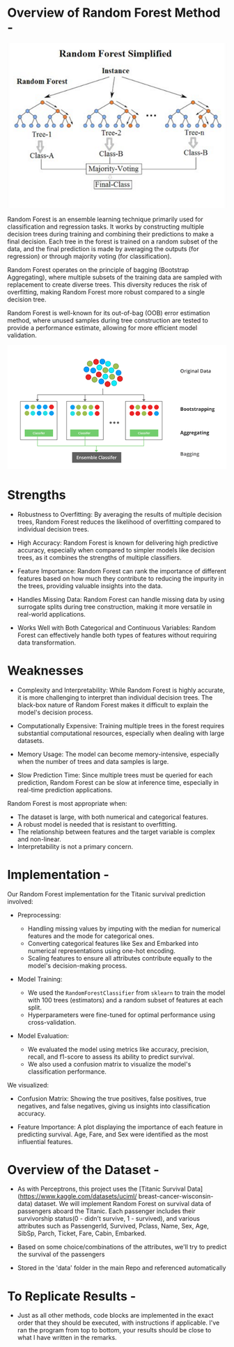 # Overview of Random Forest Method - 

![Random Forest pic1](./random_forest_pic1.png)

Random Forest is an ensemble learning technique primarily used for classification and regression tasks. It works by constructing multiple decision trees during training and combining their predictions to make a final decision. Each tree in the forest is trained on a random subset of the data, and the final prediction is made by averaging the outputs (for regression) or through majority voting (for classification).

Random Forest operates on the principle of bagging (Bootstrap Aggregating), where multiple subsets of the training data are sampled with replacement to create diverse trees. This diversity reduces the risk of overfitting, making Random Forest more robust compared to a single decision tree.

Random Forest is well-known for its out-of-bag (OOB) error estimation method, where unused samples during tree construction are tested to provide a performance estimate, allowing for more efficient model validation.

![Random Forest pic2](./random_forest_pic2.png)


# Strengths

- Robustness to Overfitting: By averaging the results of multiple decision trees, Random Forest reduces the likelihood of overfitting compared to individual decision trees.

- High Accuracy: Random Forest is known for delivering high predictive accuracy, especially when compared to simpler models like decision trees, as it combines the strengths of multiple classifiers.

- Feature Importance: Random Forest can rank the importance of different features based on how much they contribute to reducing the impurity in the trees, providing valuable insights into the data.

- Handles Missing Data: Random Forest can handle missing data by using surrogate splits during tree construction, making it more versatile in real-world applications.

- Works Well with Both Categorical and Continuous Variables: Random Forest can effectively handle both types of features without requiring data transformation.

# Weaknesses

- Complexity and Interpretability: While Random Forest is highly accurate, it is more challenging to interpret than individual decision trees. The black-box nature of Random Forest makes it difficult to explain the model's decision process.

- Computationally Expensive: Training multiple trees in the forest requires substantial computational resources, especially when dealing with large datasets.

- Memory Usage: The model can become memory-intensive, especially when the number of trees and data samples is large.

- Slow Prediction Time: Since multiple trees must be queried for each prediction, Random Forest can be slow at inference time, especially in real-time prediction applications.

Random Forest is most appropriate when:

- The dataset is large, with both numerical and categorical features.
- A robust model is needed that is resistant to overfitting.
- The relationship between features and the target variable is complex and non-linear.
- Interpretability is not a primary concern.

# Implementation -

Our Random Forest implementation for the Titanic survival prediction involved:

- Preprocessing:

  - Handling missing values by imputing with the median for numerical features and the mode for categorical ones.
  - Converting categorical features like Sex and Embarked into numerical representations using one-hot encoding.
  - Scaling features to ensure all attributes contribute equally to the model's decision-making process.

- Model Training:

  - We used the `RandomForestClassifier` from `sklearn` to train the model with 100 trees (estimators) and a random subset of features at each split.
  - Hyperparameters were fine-tuned for optimal performance using cross-validation.

- Model Evaluation:

  - We evaluated the model using metrics like accuracy, precision, recall, and f1-score to assess its ability to predict survival.
  - We also used a confusion matrix to visualize the model's classification performance.

We visualized:

- Confusion Matrix: Showing the true positives, false positives, true negatives, and false negatives, giving us insights into classification accuracy.

- Feature Importance: A plot displaying the importance of each feature in predicting survival. Age, Fare, and Sex were identified as the most influential features.


# Overview of the Dataset - 

- As with Perceptrons, this project uses the [Titanic Survival Data](https://www.kaggle.com/datasets/uciml/ breast-cancer-wisconsin-data) dataset. We will implement Random Forest on survival data of passengers aboard the Titanic. Each passenger includes their survivorship status(0 - didn't survive, 1 - survived), and various attributes such as PassengerId, Survived, Pclass, Name, Sex, Age, SibSp, Parch, Ticket, Fare, Cabin, Embarked. 

- Based on some choice/combinations of the attributes, we'll try to predict the survival of the passengers

- Stored in the 'data' folder in the main Repo and referenced automatically


# To Replicate Results - 

- Just as all other methods, code blocks are implemented in the exact order that they should be executed, with instructions if applicable. I've ran the program from top to bottom, your results should be close to what I have written in the remarks. 